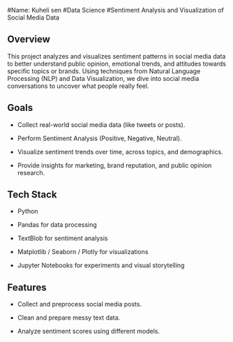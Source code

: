 #Name: Kuheli sen
#Data Science
#Sentiment Analysis and Visualization of Social Media Data

## Overview
This project analyzes and visualizes sentiment patterns in social media data to better understand public opinion, emotional trends, and attitudes towards specific topics or brands.
Using techniques from Natural Language Processing (NLP) and Data Visualization, we dive into social media conversations to uncover what people really feel.

## Goals
- Collect real-world social media data (like tweets or posts).

- Perform Sentiment Analysis (Positive, Negative, Neutral).

- Visualize sentiment trends over time, across topics, and demographics.

- Provide insights for marketing, brand reputation, and public opinion research.

## Tech Stack
- Python 

- Pandas for data processing

- TextBlob for sentiment analysis

- Matplotlib / Seaborn / Plotly for visualizations

- Jupyter Notebooks for experiments and visual storytelling

## Features
 - Collect and preprocess social media posts.

 - Clean and prepare messy text data.

- Analyze sentiment scores using different models.

